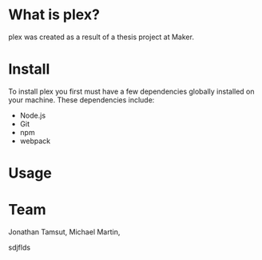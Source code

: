 # What is plex?

plex was created as a result of a thesis project at Maker.


# Install

To install plex you first must have a few dependencies globally installed on your machine.
These dependencies include:
  * Node.js
  * Git
  * npm
  * webpack

# Usage

# Team

Jonathan Tamsut, Michael Martin,


sdjflds
